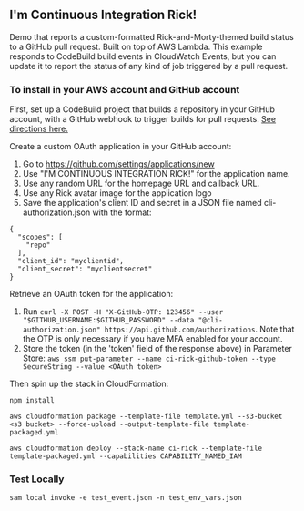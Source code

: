 ## I'm Continuous Integration Rick!

Demo that reports a custom-formatted Rick-and-Morty-themed build status to a GitHub pull request.  Built on top of AWS Lambda.  This example responds to CodeBuild build events in CloudWatch Events, but you can update it to report the status of any kind of job triggered by a pull request.

### To install in your AWS account and GitHub account

First, set up a CodeBuild project that builds a repository in your GitHub account, with a GitHub webhook to trigger builds for pull requests. [See directions here.](https://docs.aws.amazon.com/codebuild/latest/userguide/sample-github-pull-request.html)

Create a custom OAuth application in your GitHub account:

1. Go to https://github.com/settings/applications/new
1. Use "I'M CONTINUOUS INTEGRATION RICK!" for the application name.
1. Use any random URL for the homepage URL and callback URL.
1. Use any Rick avatar image for the application logo
1. Save the application's client ID and secret in a JSON file named cli-authorization.json with the format:
```
{
  "scopes": [
    "repo"
  ],
  "client_id": "myclientid",
  "client_secret": "myclientsecret"
}
```

Retrieve an OAuth token for the application:

1. Run `curl -X POST -H "X-GitHub-OTP: 123456" --user "$GITHUB_USERNAME:$GITHUB_PASSWORD" --data "@cli-authorization.json" https://api.github.com/authorizations`. Note that the OTP is only necessary if you have MFA enabled for your account.
1. Store the token (in the 'token' field of the response above) in Parameter Store: `aws ssm put-parameter --name ci-rick-github-token --type SecureString --value <OAuth token>`

Then spin up the stack in CloudFormation:
```
npm install

aws cloudformation package --template-file template.yml --s3-bucket <s3 bucket> --force-upload --output-template-file template-packaged.yml

aws cloudformation deploy --stack-name ci-rick --template-file template-packaged.yml --capabilities CAPABILITY_NAMED_IAM
```

### Test Locally

```
sam local invoke -e test_event.json -n test_env_vars.json
```
